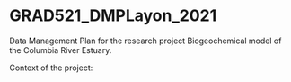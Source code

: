 # GRAD521_DMPLayon_2021

Data Management Plan for the research project Biogeochemical model of the Columbia River Estuary.

Context of the project:
